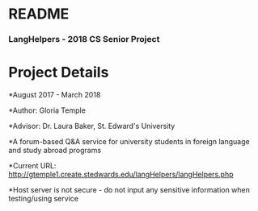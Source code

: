 # README #

### LangHelpers - 2018 CS Senior Project ###

# Project Details #

*August 2017 - March 2018

*Author: Gloria Temple

*Advisor: Dr. Laura Baker, St. Edward's University

*A forum-based Q&A service for university students in foreign language and study abroad programs

*Current URL: http://gtemple1.create.stedwards.edu/langHelpers/langHelpers.php

*Host server is not secure - do not input any sensitive information when testing/using service
